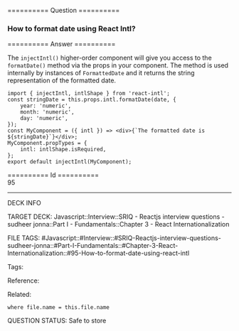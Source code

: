 ========== Question ==========  

### How to format date using React Intl?  

========== Answer ==========  

The `injectIntl()` higher-order component will give you access to the `formatDate()` method via the props in your component. The method is used internally by instances of `FormattedDate` and it returns the string representation of the formatted date.

<!-- codeblock-start -->
<pre><code class="hljs language-jsx"><span class="hljs-keyword">import</span> { injectIntl, intlShape } <span class="hljs-keyword">from</span> <span class="hljs-string">'react-intl'</span>;
<span class="hljs-keyword">const</span> stringDate = <span class="hljs-variable language_">this</span>.<span class="hljs-property">props</span>.<span class="hljs-property">intl</span>.<span class="hljs-title function_">formatDate</span>(date, {
    <span class="hljs-attr">year</span>: <span class="hljs-string">'numeric'</span>,
    <span class="hljs-attr">month</span>: <span class="hljs-string">'numeric'</span>,
    <span class="hljs-attr">day</span>: <span class="hljs-string">'numeric'</span>,
});
<span class="hljs-keyword">const</span> <span class="hljs-title function_">MyComponent</span> = (<span class="hljs-params">{ intl }</span>) => <span class="xml"><span class="hljs-tag">&#x3C;<span class="hljs-name">div</span>></span>{`The formatted date is ${stringDate}`}<span class="hljs-tag">&#x3C;/<span class="hljs-name">div</span>></span></span>;
<span class="hljs-title class_">MyComponent</span>.<span class="hljs-property">propTypes</span> = {
    <span class="hljs-attr">intl</span>: intlShape.<span class="hljs-property">isRequired</span>,
};
<span class="hljs-keyword">export</span> <span class="hljs-keyword">default</span> <span class="hljs-title function_">injectIntl</span>(<span class="hljs-title class_">MyComponent</span>);
</code></pre>
<!-- codeblock-end -->

========== Id ==========  
95

---

DECK INFO

TARGET DECK: Javascript::Interview::SRIQ - Reactjs interview questions - sudheer jonna::Part I - Fundamentals::Chapter 3 - React Internationalization

FILE TAGS: #Javascript::#Interview::#SRIQ-Reactjs-interview-questions-sudheer-jonna::#Part-I-Fundamentals::#Chapter-3-React-Internationalization::#95-How-to-format-date-using-react-intl

Tags:

Reference:

Related:

```dataview
where file.name = this.file.name
```
QUESTION STATUS: Safe to store
